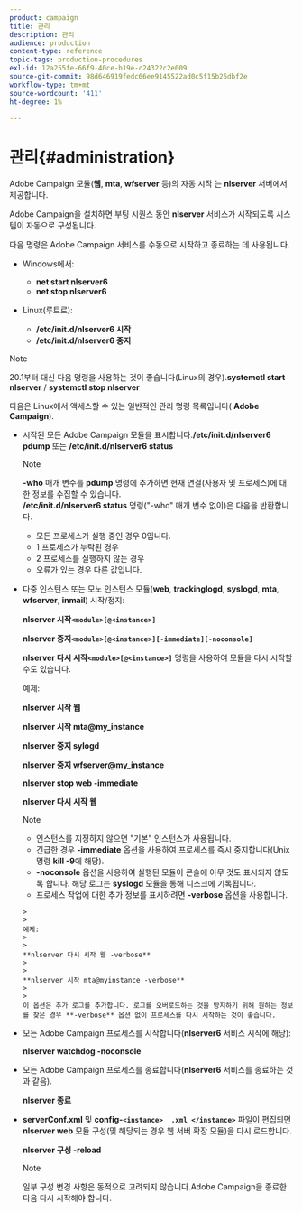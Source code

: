 ```yaml
---
product: campaign
title: 관리
description: 관리
audience: production
content-type: reference
topic-tags: production-procedures
exl-id: 12a255fe-66f9-40ce-b19e-c24322c2e009
source-git-commit: 98d646919fedc66ee9145522ad0c5f15b25dbf2e
workflow-type: tm+mt
source-wordcount: '411'
ht-degree: 1%

---
```


# 관리{#administration}

Adobe Campaign 모듈(**웹**, **mta**, **wfserver** 등)의 자동 시작 는 **nlserver** 서버에서 제공합니다.

Adobe Campaign을 설치하면 부팅 시퀀스 동안 **nlserver** 서비스가 시작되도록 시스템이 자동으로 구성됩니다.

다음 명령은 Adobe Campaign 서비스를 수동으로 시작하고 종료하는 데 사용됩니다.

* Windows에서:

   * **net start nlserver6**
   * **net stop nlserver6**

* Linux(루트로):

   * **/etc/init.d/nlserver6 시작**
   * **/etc/init.d/nlserver6 중지**

>[!NOTE]
>
>20.1부터 대신 다음 명령을 사용하는 것이 좋습니다(Linux의 경우).**systemctl start nlserver** / **systemctl stop nlserver**

다음은 Linux에서 액세스할 수 있는 일반적인 관리 명령 목록입니다( **Adobe Campaign**).

* 시작된 모든 Adobe Campaign 모듈을 표시합니다.**/etc/init.d/nlserver6 pdump** 또는 **/etc/init.d/nlserver6 status**

   >[!NOTE]
   >
   >**-who** 매개 변수를 **pdump** 명령에 추가하면 현재 연결(사용자 및 프로세스)에 대한 정보를 수집할 수 있습니다.\
   >**/etc/init.d/nlserver6 status** 명령(&quot;-who&quot; 매개 변수 없이)은 다음을 반환합니다.
   >
   >    * 모든 프로세스가 실행 중인 경우 0입니다.
   >    * 1 프로세스가 누락된 경우
   >    * 2 프로세스를 실행하지 않는 경우
   >    * 오류가 있는 경우 다른 값입니다.


* 다중 인스턴스 또는 모노 인스턴스 모듈(**web**, **trackinglogd**, **syslogd**, **mta**, **wfserver**, **inmail**) 시작/정지:

   **nlserver 시작`<module>[@<instance>]`**

   **nlserver 중지`<module>[@<instance>][-immediate][-noconsole]`**

   **nlserver 다시 시작`<module>[@<instance>]`** 명령을 사용하여 모듈을 다시 시작할 수도 있습니다.

   예제:

   **nlserver 시작 웹**

   **nlserver 시작 mta@my_instance**

   **nlserver 중지 sylogd**

   **nlserver 중지 wfserver@my_instance**

   **nlserver stop web -immediate**

   **nlserver 다시 시작 웹**

   >[!NOTE]
   >
   >* 인스턴스를 지정하지 않으면 &quot;기본&quot; 인스턴스가 사용됩니다.
   >* 긴급한 경우 **-immediate** 옵션을 사용하여 프로세스를 즉시 중지합니다(Unix 명령 **kill -9**&#x200B;에 해당).
   >* **-noconsole** 옵션을 사용하여 실행된 모듈이 콘솔에 아무 것도 표시되지 않도록 합니다. 해당 로그는 **syslogd** 모듈을 통해 디스크에 기록됩니다.
   >* 프로세스 작업에 대한 추가 정보를 표시하려면 **-verbose** 옵션을 사용합니다.

      >
      >   
      예제:
      >
      >   
      **nlserver 다시 시작 웹 -verbose**
      >
      >   
      **nlserver 시작 mta@myinstance -verbose**
      >
      >   
      이 옵션은 추가 로그를 추가합니다. 로그를 오버로드하는 것을 방지하기 위해 원하는 정보를 찾은 경우 **-verbose** 옵션 없이 프로세스를 다시 시작하는 것이 좋습니다.


* 모든 Adobe Campaign 프로세스를 시작합니다(**nlserver6** 서비스 시작에 해당):

   **nlserver watchdog -noconsole**

* 모든 Adobe Campaign 프로세스를 종료합니다(**nlserver6** 서비스를 종료하는 것과 같음).

   **nlserver 종료**

* **serverConf.xml** 및 **config-`<instance>  .xml </instance>`** 파일이 편집되면 **nlserver web** 모듈 구성(및 해당되는 경우 웹 서버 확장 모듈)을 다시 로드합니다.

   **nlserver 구성 -reload**

   >[!NOTE]
   >
   >일부 구성 변경 사항은 동적으로 고려되지 않습니다.Adobe Campaign을 종료한 다음 다시 시작해야 합니다.
